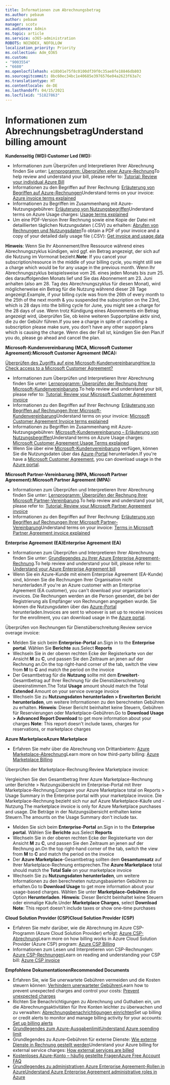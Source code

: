 ```yaml
---
title: Informationen zum Abrechnungsbetrag
ms.author: pebaum
author: pebaum
manager: scotv
ms.audience: Admin
ms.topic: article
ms.service: o365-administration
ROBOTS: NOINDEX, NOFOLLOW
localization_priority: Priority
ms.collection: Adm_O365
ms.custom:
- "9003554"
- "6680"
ms.openlocfilehash: e18b01e75f8c0100df39f0c35ae8fe18846db803
ms.sourcegitcommit: 8bc60ec34bc1e40685e3976576e04a2623f63a7c
ms.translationtype: HT
ms.contentlocale: de-DE
ms.lasthandoff: 04/15/2021
ms.locfileid: "51827863"
---
```

# <a name="understand-billing-amount"></a><span data-ttu-id="7d023-102">Informationen zum Abrechnungsbetrag</span><span class="sxs-lookup"><span data-stu-id="7d023-102">Understand billing amount</span></span>

<span data-ttu-id="7d023-103">**Kundenseitig (WD):**</span><span class="sxs-lookup"><span data-stu-id="7d023-103">**Customer Led (WD):**</span></span>

- <span data-ttu-id="7d023-104">Informationen zum Überprüfen und Interpretieren Ihrer Abrechnung finden Sie unter: [Lernprogramm: Überprüfen einer Azure-Rechnung](https://docs.microsoft.com/azure/cost-management-billing/understand/review-individual-bill?WT.mc_id=Portal-Microsoft_Azure_Support)</span><span class="sxs-lookup"><span data-stu-id="7d023-104">To help review and understand your bill, please refer to: [Tutorial: Review your individual Azure Bill](https://docs.microsoft.com/azure/cost-management-billing/understand/review-individual-bill?WT.mc_id=Portal-Microsoft_Azure_Support)</span></span>
- <span data-ttu-id="7d023-105">Informationen zu den Begriffen auf Ihrer Rechnung: [Erläuterung von Begriffen auf Azure-Rechnungen](https://docs.microsoft.com/azure/cost-management-billing/understand/understand-invoice?WT.mc_id=Portal-Microsoft_Azure_Support)</span><span class="sxs-lookup"><span data-stu-id="7d023-105">Understand terms on your invoice: [Azure invoice terms explained](https://docs.microsoft.com/azure/cost-management-billing/understand/understand-invoice?WT.mc_id=Portal-Microsoft_Azure_Support)</span></span>
- <span data-ttu-id="7d023-106">Informationen zu Begriffen im Zusammenhang mit Azure-Nutzungsgebühren: [Erläuterung von Nutzungsbegriffen](https://docs.microsoft.com/azure/cost-management-billing/understand/understand-usage?WT.mc_id=Portal-Microsoft_Azure_Support)</span><span class="sxs-lookup"><span data-stu-id="7d023-106">Understand terms on Azure Usage charges: [Usage terms explained](https://docs.microsoft.com/azure/cost-management-billing/understand/understand-usage?WT.mc_id=Portal-Microsoft_Azure_Support)</span></span>
- <span data-ttu-id="7d023-107">Um eine PDF-Version Ihrer Rechnung sowie eine Kopie der Datei mit detaillierten täglichen Nutzungsdaten (.CSV) zu erhalten: [Abrufen von Rechnungen und Nutzungsdaten](https://docs.microsoft.com/azure/billing/billing-download-azure-invoice-daily-usage-date?WT.mc_id=Portal-Microsoft_Azure_Support)</span><span class="sxs-lookup"><span data-stu-id="7d023-107">To obtain a PDF of your invoice and a copy of your detailed daily usage file (.CSV): [Get invoice and usage data](https://docs.microsoft.com/azure/billing/billing-download-azure-invoice-daily-usage-date?WT.mc_id=Portal-Microsoft_Azure_Support)</span></span>

<span data-ttu-id="7d023-108">**Hinweis**: Wenn Sie Ihr Abonnement/Ihre Ressource während eines Abrechnungszyklus kündigen, wird ggf. ein Betrag angezeigt, der sich auf die Nutzung im Vormonat bezieht.</span><span class="sxs-lookup"><span data-stu-id="7d023-108">**Note**: If you cancel your subscription/resource in the middle of your billing cycle, you might still see a charge which would be for any usage in the previous month.</span></span> <span data-ttu-id="7d023-109">Wenn Ihr Abrechnungszyklus beispielsweise vom 26. eines jeden Monats bis zum 25. des darauffolgenden Monats lief und Sie das Abonnement am 23. Juni anhalten (also am 28. Tag des Abrechnungszyklus für diesen Monat), wird möglicherweise ein Betrag für die Nutzung während dieser 28 Tage angezeigt.</span><span class="sxs-lookup"><span data-stu-id="7d023-109">Example, if your billing cycle was from the 26th of every month to the 25th of the next month & you suspended the subscription on the 23rd, which is 28 days into the billing cycle for June, you might see a charge for the 28 days of use.</span></span> <span data-ttu-id="7d023-110">Wenn trotz Kündigung eines Abonnements ein Betrag angezeigt wird, überprüfen Sie, ob keine weiteren Supportpläne aktiv sind, die zu der Gebühr führen.</span><span class="sxs-lookup"><span data-stu-id="7d023-110">If you see a charge in spite of cancelling a subscription please make sure, you don’t have any other support plans which is causing the charge.</span></span> <span data-ttu-id="7d023-111">Wenn dies der Fall ist, kündigen Sie den Plan.</span><span class="sxs-lookup"><span data-stu-id="7d023-111">If you do, please go ahead and cancel the plan.</span></span>

<span data-ttu-id="7d023-112">**Microsoft-Kundenvereinbarung (MCA, Microsoft Customer Agreement):**</span><span class="sxs-lookup"><span data-stu-id="7d023-112">**Microsoft Customer Agreement (MCA):**</span></span>

[<span data-ttu-id="7d023-113">Überprüfen des Zugriffs auf eine Microsoft-Kundenvereinbarung</span><span class="sxs-lookup"><span data-stu-id="7d023-113">How to Check access to a Microsoft Customer Agreement?</span></span>](https://docs.microsoft.com/azure/cost-management-billing/manage/download-azure-invoice-daily-usage-date?WT.mc_id=Portal-Microsoft_Azure_Support#check-access-to-a-microsoft-customer-agreement)

- <span data-ttu-id="7d023-114">Informationen zum Überprüfen und Interpretieren Ihrer Abrechnung finden Sie unter: [Lernprogramm: Überprüfen der Rechnung Ihrer Microsoft-Kundenvereinbarung](https://docs.microsoft.com/azure/cost-management-billing/understand/review-customer-agreement-bill?WT.mc_id=Portal-Microsoft_Azure_Support).</span><span class="sxs-lookup"><span data-stu-id="7d023-114">To help review and understand your bill, please refer to: [Tutorial: Review your Microsoft Customer Agreement invoice](https://docs.microsoft.com/azure/cost-management-billing/understand/review-customer-agreement-bill?WT.mc_id=Portal-Microsoft_Azure_Support)</span></span>
- <span data-ttu-id="7d023-115">Informationen zu den Begriffen auf Ihrer Rechnung: [Erläuterung von Begriffen auf Rechnungen Ihrer Microsoft-Kundenvereinbarung](https://docs.microsoft.com/azure/cost-management-billing/understand/mca-understand-your-invoice?WT.mc_id=Portal-Microsoft_Azure_Support)</span><span class="sxs-lookup"><span data-stu-id="7d023-115">Understand terms on your invoice: [Microsoft Customer Agreement Invoice terms explained](https://docs.microsoft.com/azure/cost-management-billing/understand/mca-understand-your-invoice?WT.mc_id=Portal-Microsoft_Azure_Support)</span></span>
- <span data-ttu-id="7d023-116">Informationen zu Begriffen im Zusammenhang mit Azure-Nutzungsgebühren: [Microsoft-Kundenvereinbarung – Erläuterung von Nutzungsbegriffen](https://docs.microsoft.com/azure/cost-management-billing/understand/mca-understand-your-usage?WT.mc_id=Portal-Microsoft_Azure_Support)</span><span class="sxs-lookup"><span data-stu-id="7d023-116">Understand terms on Azure Usage charges: [Microsoft Customer Agreement Usage Terms explained](https://docs.microsoft.com/azure/cost-management-billing/understand/mca-understand-your-usage?WT.mc_id=Portal-Microsoft_Azure_Support)</span></span>
- <span data-ttu-id="7d023-117">Wenn Sie über eine [Microsoft-Kundenvereinbarung](https://docs.microsoft.com/azure/cost-management-billing/manage/download-azure-invoice-daily-usage-date?WT.mc_id=Portal-Microsoft_Azure_Support#check-access-to-a-microsoft-customer-agreement) verfügen, können Sie die Nutzungsdaten über das [Azure-Portal](https://portal.azure.com/) herunterladen.</span><span class="sxs-lookup"><span data-stu-id="7d023-117">If you're have a [Microsoft Customer Agreement](https://docs.microsoft.com/azure/cost-management-billing/manage/download-azure-invoice-daily-usage-date?WT.mc_id=Portal-Microsoft_Azure_Support#check-access-to-a-microsoft-customer-agreement), you can download usage in the [Azure portal](https://portal.azure.com/).</span></span>

<span data-ttu-id="7d023-118">**Microsoft Partner-Vereinbarung (MPA, Microsoft Partner Agreement):**</span><span class="sxs-lookup"><span data-stu-id="7d023-118">**Microsoft Partner Agreement (MPA):**</span></span>

- <span data-ttu-id="7d023-119">Informationen zum Überprüfen und Interpretieren Ihrer Abrechnung finden Sie unter: [Lernprogramm: Überprüfen der Rechnung Ihrer Microsoft Partner-Vereinbarung](https://docs.microsoft.com/azure/cost-management-billing/understand/review-partner-agreement-bill?WT.mc_id=Portal-Microsoft_Azure_Support).</span><span class="sxs-lookup"><span data-stu-id="7d023-119">To help review and understand your bill, please refer to: [Tutorial: Review your Microsoft Partner Agreement invoice](https://docs.microsoft.com/azure/cost-management-billing/understand/review-partner-agreement-bill?WT.mc_id=Portal-Microsoft_Azure_Support)</span></span>
- <span data-ttu-id="7d023-120">Informationen zu den Begriffen auf Ihrer Rechnung: [Erläuterung von Begriffen auf Rechnungen Ihrer Microsoft Partner-Vereinbarung](https://docs.microsoft.com/azure/cost-management-billing/understand/mpa-invoice-terms?WT.mc_id=Portal-Microsoft_Azure_Support)</span><span class="sxs-lookup"><span data-stu-id="7d023-120">Understand terms on your invoice: [Terms in Microsoft Partner Agreement invoice explained](https://docs.microsoft.com/azure/cost-management-billing/understand/mpa-invoice-terms?WT.mc_id=Portal-Microsoft_Azure_Support)</span></span>

<span data-ttu-id="7d023-121">**Enterprise Agreement (EA)**</span><span class="sxs-lookup"><span data-stu-id="7d023-121">**Enterprise Agreement (EA)**</span></span>

- <span data-ttu-id="7d023-122">Informationen zum Überprüfen und Interpretieren Ihrer Abrechnung finden Sie unter: [Grundlegendes zu Ihrer Azure Enterprise Agreement-Rechnung](https://docs.microsoft.com/azure/cost-management-billing/understand/review-enterprise-agreement-bill?WT.mc_id=Portal-Microsoft_Azure_Support).</span><span class="sxs-lookup"><span data-stu-id="7d023-122">To help review and understand your bill, please refer to: [Understand your Azure Enterprise Agreement bill](https://docs.microsoft.com/azure/cost-management-billing/understand/review-enterprise-agreement-bill?WT.mc_id=Portal-Microsoft_Azure_Support)</span></span>
- <span data-ttu-id="7d023-123">Wenn Sie ein Azure-Kunde mit einem Enterprise Agreement (EA-Kunde) sind, können Sie die Rechnungen Ihrer Organisation nicht herunterladen.</span><span class="sxs-lookup"><span data-stu-id="7d023-123">If you're an Azure customer with an Enterprise Agreement (EA customer), you can't download your organization's invoices.</span></span> <span data-ttu-id="7d023-124">Die Rechnungen werden an die Person gesendet, die bei der Registrierung als Empfänger von Rechnungen angegeben wurde. Sie können die Nutzungsdaten über das [Azure-Portal](https://portal.azure.com/) herunterladen.</span><span class="sxs-lookup"><span data-stu-id="7d023-124">Invoices are sent to whoever is set up to receive invoices for the enrollment, you can download usage in the [Azure portal](https://portal.azure.com/).</span></span>

<span data-ttu-id="7d023-125">Überprüfen von Rechnungen für Dienstüberschreitung:</span><span class="sxs-lookup"><span data-stu-id="7d023-125">Review service overage invoice:</span></span>

- <span data-ttu-id="7d023-126">Melden Sie sich beim **Enterprise-Portal** an.</span><span class="sxs-lookup"><span data-stu-id="7d023-126">Sign in to the **Enterprise portal**.</span></span> <span data-ttu-id="7d023-127">Wählen Sie **Berichte** aus.</span><span class="sxs-lookup"><span data-stu-id="7d023-127">Select **Reports**</span></span>
- <span data-ttu-id="7d023-128">Wechseln Sie in der oberen rechten Ecke der Registerkarte von der Ansicht **M** zu **C**, und passen Sie den Zeitraum an jenen auf der Rechnung an.</span><span class="sxs-lookup"><span data-stu-id="7d023-128">On the top right-hand corner of the tab, switch the view from **M** to **C** and match the period on the invoice</span></span>
- <span data-ttu-id="7d023-129">Der Gesamtbetrag für die **Nutzung** sollte mit dem **Erweitert**-Gesamtbetrag auf Ihrer Rechnung für die Dienstüberschreitung übereinstimmen.</span><span class="sxs-lookup"><span data-stu-id="7d023-129">The Total **Usage** amount should match the Total **Extended** Amount on your service overage invoice</span></span>
- <span data-ttu-id="7d023-130">Wechseln Sie zu **Nutzungsdaten herunterladen > Erweiterten Bericht herunterladen**, um weitere Informationen zu den berechneten Gebühren zu erhalten. **Hinweis**: Dieser Bericht beinhaltet keine Steuern, Gebühren für Reservierungen oder Marketplace-Gebühren.</span><span class="sxs-lookup"><span data-stu-id="7d023-130">Go to **Download Usage > Advanced Report Download** to get more information about your charges **Note**: This report doesn't include taxes, charges for reservations, or marketplace charges</span></span>

<span data-ttu-id="7d023-131">**Azure Marketplace**</span><span class="sxs-lookup"><span data-stu-id="7d023-131">**Azure Marketplace**</span></span>

- <span data-ttu-id="7d023-132">Erfahren Sie mehr über die Abrechnung von Drittanbietern: [Azure Marketplace-Abrechnung](https://docs.microsoft.com/azure/billing/billing-understand-your-azure-marketplace-charges?WT.mc_id=Portal-Microsoft_Azure_Support)</span><span class="sxs-lookup"><span data-stu-id="7d023-132">Learn more on how third-party billing: [Azure Marketplace Billing](https://docs.microsoft.com/azure/billing/billing-understand-your-azure-marketplace-charges?WT.mc_id=Portal-Microsoft_Azure_Support)</span></span>

<span data-ttu-id="7d023-133">Überprüfen der Marketplace-Rechnung:</span><span class="sxs-lookup"><span data-stu-id="7d023-133">Review Marketplace invoice:</span></span>

<span data-ttu-id="7d023-134">Vergleichen Sie den Gesamtbetrag Ihrer Azure Marketplace-Rechnung unter Berichte > Nutzungsübersicht im Enterprise-Portal mit Ihrer Marketplace-Rechnung.</span><span class="sxs-lookup"><span data-stu-id="7d023-134">Compare your Azure Marketplace total on Reports > Usage Summary in the Enterprise portal with your marketplace invoice.</span></span> <span data-ttu-id="7d023-135">Die Marketplace-Rechnung bezieht sich nur auf Azure Marketplace-Käufe und -Nutzung.</span><span class="sxs-lookup"><span data-stu-id="7d023-135">The marketplace invoice is only for Azure Marketplace purchases and usage.</span></span> <span data-ttu-id="7d023-136">Die Beträge in der Nutzungsübersicht enthalten keine Steuern.</span><span class="sxs-lookup"><span data-stu-id="7d023-136">The amounts on the Usage Summary don't include tax.</span></span>

- <span data-ttu-id="7d023-137">Melden Sie sich beim **Enterprise-Portal** an.</span><span class="sxs-lookup"><span data-stu-id="7d023-137">Sign in to the **Enterprise portal**.</span></span> <span data-ttu-id="7d023-138">Wählen Sie **Berichte** aus.</span><span class="sxs-lookup"><span data-stu-id="7d023-138">Select **Reports**</span></span>
- <span data-ttu-id="7d023-139">Wechseln Sie in der oberen rechten Ecke der Registerkarte von der Ansicht **M** zu **C**, und passen Sie den Zeitraum an jenen auf der Rechnung an.</span><span class="sxs-lookup"><span data-stu-id="7d023-139">On the top right-hand corner of the tab, switch the view from **M** to **C** and match the period on the invoice</span></span>
- <span data-ttu-id="7d023-140">Der **Azure Marketplace**-Gesamtbetrag sollten dem **Gesamtumsatz** auf Ihrer Marketplace-Rechnung entsprechen.</span><span class="sxs-lookup"><span data-stu-id="7d023-140">The **Azure Marketplace** total should match the **Total Sale** on your marketplace invoice</span></span>
- <span data-ttu-id="7d023-141">Wechseln Sie zu **Nutzungsdaten herunterladen**, um weitere Informationen zu den berechneten nutzungsbasierten Gebühren zu erhalten.</span><span class="sxs-lookup"><span data-stu-id="7d023-141">Go to **Download Usage** to get more information about your usage-based charges.</span></span> <span data-ttu-id="7d023-142">Wählen Sie unter **Marketplace-Gebühren** die Option **Herunterladen**. **Hinweis**: Dieser Bericht beinhaltet keine Steuern oder einmalige Käufe.</span><span class="sxs-lookup"><span data-stu-id="7d023-142">Under **Marketplace Charges**, select **Download** **Note**: This report doesn't include taxes or show one-time purchases</span></span>

<span data-ttu-id="7d023-143">**Cloud Solution Provider (CSP)**</span><span class="sxs-lookup"><span data-stu-id="7d023-143">**Cloud Solution Provider (CSP)**</span></span>

- <span data-ttu-id="7d023-144">Erfahren Sie mehr darüber, wie die Abrechnung im Azure CSP-Programm (Azure Cloud Solution Provider) erfolgt: [Azure CSP-Abrechnung](https://docs.microsoft.com/azure/cloud-solution-provider/billing/azure-csp-billing-overview?WT.mc_id=Portal-Microsoft_Azure_Support)</span><span class="sxs-lookup"><span data-stu-id="7d023-144">Learn more on how billing works in Azure Cloud Solution Provider (Azure CSP) program: [Azure CSP Billing](https://docs.microsoft.com/azure/cloud-solution-provider/billing/azure-csp-billing-overview?WT.mc_id=Portal-Microsoft_Azure_Support)</span></span>
- <span data-ttu-id="7d023-145">Informationen zum Lesen und Interpretieren von CSP-Rechnungen: [Azure CSP-Rechnungen](https://docs.microsoft.com/azure/cloud-solution-provider/billing/azure-csp-invoice?WT.mc_id=Portal-Microsoft_Azure_Support)</span><span class="sxs-lookup"><span data-stu-id="7d023-145">Learn on reading and understanding your CSP bill: [Azure CSP invoice](https://docs.microsoft.com/azure/cloud-solution-provider/billing/azure-csp-invoice?WT.mc_id=Portal-Microsoft_Azure_Support)</span></span>

<span data-ttu-id="7d023-146">**Empfohlene Dokumentationen**</span><span class="sxs-lookup"><span data-stu-id="7d023-146">**Recommended Documents**</span></span>

- <span data-ttu-id="7d023-147">Erfahren Sie, wie Sie unerwartete Gebühren vermeiden und die Kosten steuern können: [Verhindern unerwarteter Gebühren](https://docs.microsoft.com/azure/cost-management-billing/manage/getting-started?WT.mc_id=Portal-Microsoft_Azure_Support)</span><span class="sxs-lookup"><span data-stu-id="7d023-147">Learn how to prevent unexpected charges and control your costs: [Prevent unexpected charges](https://docs.microsoft.com/azure/cost-management-billing/manage/getting-started?WT.mc_id=Portal-Microsoft_Azure_Support)</span></span>
- <span data-ttu-id="7d023-148">Richten Sie Benachrichtigungen zu Abrechnung und Guthaben ein, um die Abrechnungsaktivitäten für Ihre Konten leichter zu überwachen und zu verwalten: [Abrechnungsbenachrichtigungen einrichten](https://docs.microsoft.com/azure/cost-management-billing/costs/cost-mgt-alerts-monitor-usage-spending?WT.mc_id=Portal-Microsoft_Azure_Support)</span><span class="sxs-lookup"><span data-stu-id="7d023-148">Set up billing or credit alerts to monitor and manage billing activity for your accounts: [Set up billing alerts](https://docs.microsoft.com/azure/cost-management-billing/costs/cost-mgt-alerts-monitor-usage-spending?WT.mc_id=Portal-Microsoft_Azure_Support)</span></span>
- [<span data-ttu-id="7d023-149">Grundlegendes zum Azure-Ausgabenlimit</span><span class="sxs-lookup"><span data-stu-id="7d023-149">Understand Azure spending limit</span></span>](https://docs.microsoft.com/azure/cost-management-billing/manage/spending-limit?WT.mc_id=Portal-Microsoft_Azure_Support)
- <span data-ttu-id="7d023-150">Grundlegendes zu Azure-Gebühren für externe Dienste: [Wie externe Dienste in Rechnung gestellt werden](https://docs.microsoft.com/azure/cost-management-billing/understand/understand-azure-marketplace-charges?WT.mc_id=Portal-Microsoft_Azure_Support)</span><span class="sxs-lookup"><span data-stu-id="7d023-150">Understand your Azure billing for external service charges: [How external services are billed](https://docs.microsoft.com/azure/cost-management-billing/understand/understand-azure-marketplace-charges?WT.mc_id=Portal-Microsoft_Azure_Support)</span></span>
- [<span data-ttu-id="7d023-151">Kostenloses Azure-Konto – häufig gestellte Fragen</span><span class="sxs-lookup"><span data-stu-id="7d023-151">Azure Free Account FAQ</span></span>](https://azure.microsoft.com/free/free-account-faq/)
- [<span data-ttu-id="7d023-152">Grundlegendes zu administrativen Azure Enterprise Agreement-Rollen in Azure</span><span class="sxs-lookup"><span data-stu-id="7d023-152">Understand Azure Enterprise Agreement administrative roles in Azure</span></span>](https://docs.microsoft.com/azure/cost-management-billing/manage/understand-ea-roles?WT.mc_id=Portal-Microsoft_Azure_Support)